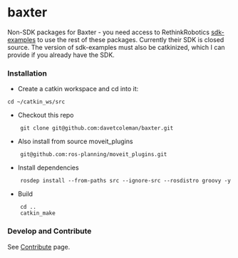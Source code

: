 baxter
======

Non-SDK packages for Baxter - you need access to RethinkRobotics [sdk-examples](https://github.com/RethinkRobotics/sdk-examples) to use the rest of these packages. Currently their SDK is closed source. The version of sdk-examples must also be catkinized, which I can provide if you already have the SDK.


### Installation

* Create a catkin workspace and cd into it:

```
cd ~/catkin_ws/src
```

* Checkout this repo

```
    git clone git@github.com:davetcoleman/baxter.git
```

* Also install from source moveit_plugins

```
    git@github.com:ros-planning/moveit_plugins.git
```

* Install dependencies

```
    rosdep install --from-paths src --ignore-src --rosdistro groovy -y
```

* Build

```
    cd ..
    catkin_make
```

### Develop and Contribute

See [Contribute](https://github.com/osrf/baxter/blob/master/CONTRIBUTING.md) page.
